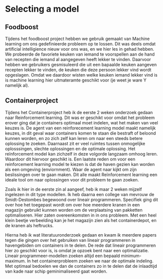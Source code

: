 # Selecting a model

## Foodboost

Tijdens het foodboost project hebben we gebruik gemaakt van Machine learning om ons gedefinieerde probleem op te lossen. 
Dit was deels omdat artificial intelligience nieuw voor ons was, en we hier les in gehad hebben. 
We probeerde de favoriete keuken van iemand te voorspellen aan de hand van recepten die iemand al aangegeven heeft lekker te vinden. 
Daarvoor hebben we gebruikers gesmisuleerd die uit een bapaalde keuken aangeven recepten lekker te vinden, de keuken die deze persoon lekker vind wordt opgeslagen.
Omdat we daardoor wisten welke keuken iemand lekker vind is is machine learning hier uitmateramte geschikt voor (je weet je ware Y namelijk al).


## Containerproject

Tijdens het Containerproject heb ik de eerste 2 weken onderzoek gedaan naar Reinforcement learning.
Dit was er geschikt voor omdat het probleem erover ging dat je containers optimaal moet indelen, wat het maken van veel keuzes is. 
De agent van een reinforecement learning model maakt namelijk keuzes, in dit geval waar containers komen te staan die bestraft of beloond kunnen worden,
en zo zich zelf kan leren om naar een steeds betere oplossing te zoeken. 
Daarnaast zit er veel ruimtes tussen onmogelijke oplosssingen, slechte oplossingen en de optimale oplossing. 
Het reïnforcement model kan zichzelf in deze volgorde langzaam omhoog leren. Waardoor dit hiervoor geschikt is.
Een laatste reden om voor een reinforcement learning model te kiezen is dat de haven gezien kan worden als een omgeving (enviornment). 
Waar de agent naar kijkt om zijn beslissingen over te gaan maken. Dit alle maakt Reïnforcement learning een ideale tool om naar oplossingen voor dit probleem te gaan zoeken.


Zoals ik hier in de eerste zin al aangeef, heb ik maar 2 weken mijzelf ingelezen in dit type modellen.
Ik heb daarna een college van mevrouw de Smidt-Destombes begewoond over lineair programmeren. 
Specifiek ging dit over hoe het toegepast wordt om over hoe meerdere kranen in een magazijn gebruikt kunnen worden om de verplaatsing van pakketten optimaliseren. 
Hier zaten overeenkomsten in in ons probleem. 
Met een heel klein beetje verbeelding kan je het magazijn zien als het containerdepot, en de kranen als heftrucks.

Hierna heb ik wat literatuuronderzoek gedaan en kwam ik meerdere papers tegen die gingen over het gebruiken van lineair programmeren in havengebiden om containers in te delen. 
De rede dat lineair programmeren hier zo geschikt voor is, is omdat je opzoek bent naar een optimalizatie. 
Lineair programmeer-modellen zoeken altijd een bepaald minimum-maximum. 
In het containerprobleem zoeken we naar de optimale indeling. 
Met optimaal bedoelen we dan de containers zo in te delen dat de inlaadtijd van kade naar schip geminimaliseerd gaat worden. 
